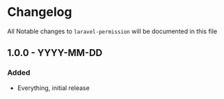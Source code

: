 # Changelog

All Notable changes to `laravel-permission` will be documented in this file

## 1.0.0 - YYYY-MM-DD

### Added
- Everything, initial release
